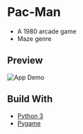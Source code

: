 # Pac-Man

> 

- A 1980 arcade game
- Maze genre

## Preview

![App Demo]()

## Build With

- [Python 3](https://www.python.org/)
- [Pygame](https://www.pygame.org/)